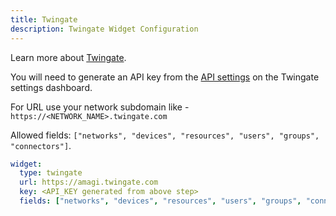 ```yaml
---
title: Twingate
description: Twingate Widget Configuration
---
```


Learn more about [Twingate](https://www.twingate.com/).

You will need to generate an API key from the [API settings](https://amagi.twingate.com/settings/api) on the Twingate settings dashboard.

For URL use your network subdomain like - `https://<NETWORK_NAME>.twingate.com`

Allowed fields: `["networks", "devices", "resources", "users", "groups", "connectors"]`.

```yaml
widget:
  type: twingate
  url: https://amagi.twingate.com
  key: <API_KEY generated from above step>
  fields: ["networks", "devices", "resources", "users", "groups", "connectors"]
```
